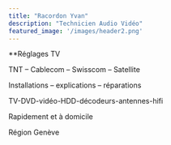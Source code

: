 ```yaml
---
title: "Racordon Yvan"
description: "Technicien Audio Vidéo"
featured_image: '/images/header2.png'
---
```


**Réglages TV

TNT – Cablecom – Swisscom – Satellite

Installations – explications – réparations

TV-DVD-vidéo-HDD-décodeurs-antennes-hifi

Rapidement et à domicile

Région Genève
